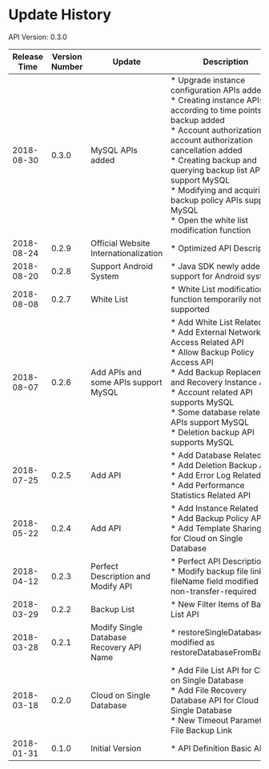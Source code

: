 # Update History #
API Version: 0.3.0

|Release Time|Version Number|Update|Description|
|---|---|---|---|
|2018-08-30|0.3.0|MySQL APIs added|* Upgrade instance configuration APIs added<br>* Creating instance APIs according to time points and backup added<br>* Account authorization and account authorization cancellation added<br>* Creating backup and querying backup list APIs support MySQL<br>* Modifying and acquiring backup policy APIs support MySQL<br>* Open the white list modification function|
|2018-08-24|0.2.9|Official Website Internationalization|* Optimized API Description|
|2018-08-20|0.2.8|Support Android System|* Java SDK newly added the support for Android system|
|2018-08-08|0.2.7|White List|* White List modification function temporarily not supported|
|2018-08-07|0.2.6|Add APIs and some APIs support MySQL|* Add White List Related API<br>* Add External Network Access Related API<br>* Allow Backup Policy Access API<br>* Add Backup Replacement and Recovery Instance API<br>* Account related API supports MySQL <br>* Some database related APIs support MySQL<br>* Deletion backup API supports MySQL|
|2018-07-25|0.2.5|Add API|* Add Database Related API<br>* Add Deletion Backup API <br>* Add Error Log Related API<br>* Add Performance Statistics Related API|
|2018-05-22|0.2.4|Add API|* Add Instance Related API<br>* Add Backup Policy API<br>* Add Template Sharing API for Cloud on Single Database|
|2018-04-12|0.2.3|Perfect Description and Modify API|* Perfect API Description<br>* Modify backup file link API, fileName field modified as non-transfer-required|
|2018-03-29|0.2.2|Backup List|* New Filter Items of Backup List API|
|2018-03-28|0.2.1|Modify Single Database Recovery API Name|* restoreSingleDatabase modified as restoreDatabaseFromBackup|
|2018-03-18|0.2.0|Cloud on Single Database|* Add File List API for Cloud on Single Database<br>* Add File Recovery Database API for Cloud on Single Database<br>* New Timeout Parameter of File Backup Link|
|2018-01-31|0.1.0|Initial Version|* API Definition Basic API|
